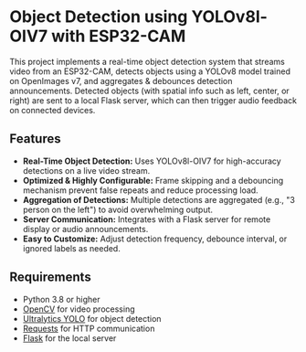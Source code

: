 # Object Detection using YOLOv8l-OIV7 with ESP32-CAM

This project implements a real-time object detection system that streams video from an ESP32-CAM, detects objects using a YOLOv8 model trained on OpenImages v7, and aggregates & debounces detection announcements. Detected objects (with spatial info such as left, center, or right) are sent to a local Flask server, which can then trigger audio feedback on connected devices.

## Features

- **Real-Time Object Detection:** Uses YOLOv8l-OIV7 for high-accuracy detections on a live video stream.
- **Optimized & Highly Configurable:** Frame skipping and a debouncing mechanism prevent false repeats and reduce processing load.
- **Aggregation of Detections:** Multiple detections are aggregated (e.g., "3 person on the left") to avoid overwhelming output.
- **Server Communication:** Integrates with a Flask server for remote display or audio announcements.
- **Easy to Customize:** Adjust detection frequency, debounce interval, or ignored labels as needed.

## Requirements

- Python 3.8 or higher
- [OpenCV](https://opencv.org/) for video processing
- [Ultralytics YOLO](https://github.com/ultralytics/ultralytics) for object detection
- [Requests](https://docs.python-requests.org/) for HTTP communication
- [Flask](https://flask.palletsprojects.com/) for the local server


